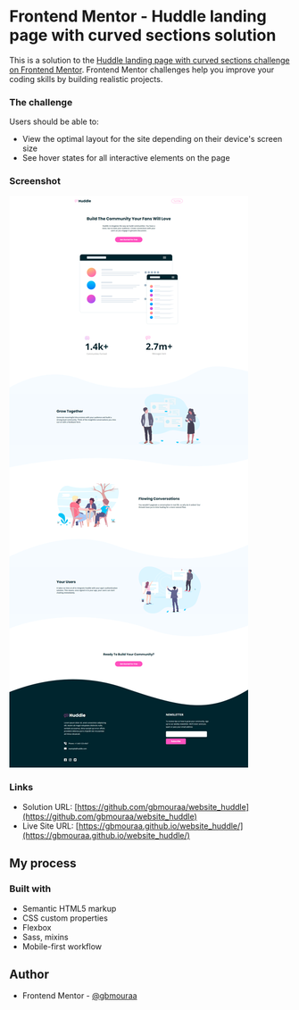 # Frontend Mentor - Huddle landing page with curved sections solution

This is a solution to the [Huddle landing page with curved sections challenge on Frontend Mentor](https://www.frontendmentor.io/challenges/huddle-landing-page-with-curved-sections-5ca5ecd01e82137ec91a50f2). Frontend Mentor challenges help you improve your coding skills by building realistic projects. 

### The challenge

Users should be able to:

- View the optimal layout for the site depending on their device's screen size
- See hover states for all interactive elements on the page

### Screenshot

![](./screen-shots/screen-shot3.png)

### Links

- Solution URL: [https://github.com/gbmouraa/website_huddle](https://github.com/gbmouraa/website_huddle)
- Live Site URL: [https://gbmouraa.github.io/website_huddle/](https://gbmouraa.github.io/website_huddle/)

## My process

### Built with

- Semantic HTML5 markup
- CSS custom properties
- Flexbox
- Sass, mixins
- Mobile-first workflow

## Author

- Frontend Mentor - [@gbmouraa](https://www.frontendmentor.io/profile/gbmouraa)
